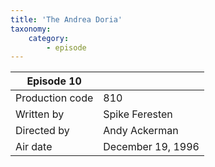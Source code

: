```yaml
---
title: 'The Andrea Doria'
taxonomy:
    category:
        - episode
---
```


| Episode 10 | |
|-----------------|--------------------------------|
| Production code | 810                            |
| Written by      | Spike Feresten |
| Directed by     | Andy Ackerman                   |
| Air date        | December 19, 1996                   |
